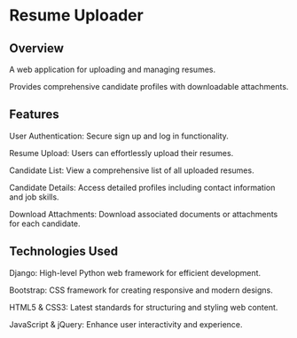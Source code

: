 # Resume Uploader
## Overview
A web application for uploading and managing resumes.

Provides comprehensive candidate profiles with downloadable attachments.

## Features
User Authentication: Secure sign up and log in functionality.

Resume Upload: Users can effortlessly upload their resumes.

Candidate List: View a comprehensive list of all uploaded resumes.

Candidate Details: Access detailed profiles including contact information and job skills.

Download Attachments: Download associated documents or attachments for each candidate.

## Technologies Used
Django: High-level Python web framework for efficient development.

Bootstrap: CSS framework for creating responsive and modern designs.

HTML5 & CSS3: Latest standards for structuring and styling web content.

JavaScript & jQuery: Enhance user interactivity and experience.